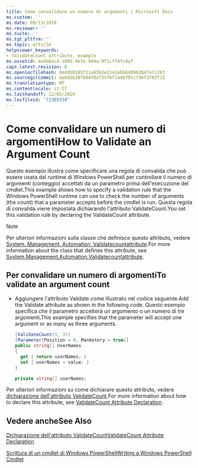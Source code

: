 ```yaml
---
title: Come convalidare un numero di argomenti | Microsoft Docs
ms.custom: ''
ms.date: 09/13/2016
ms.reviewer: ''
ms.suite: ''
ms.tgt_pltfrm: ''
ms.topic: article
helpviewer_keywords:
- ValidateCount attribute, example
ms.assetid: 4e6b6ac4-1003-4e7e-9d4a-9f1cf74fc4af
caps.latest.revision: 8
ms.openlocfilehash: b6ddb8185f21a65b2e3142ebb640962047e11763
ms.sourcegitcommit: debd2b38fb8070a7357bf1a4bf9cc736f3702f31
ms.translationtype: MT
ms.contentlocale: it-IT
ms.lasthandoff: 12/05/2019
ms.locfileid: "72365530"
---
```

# <a name="how-to-validate-an-argument-count"></a><span data-ttu-id="3d1e9-102">Come convalidare un numero di argomenti</span><span class="sxs-lookup"><span data-stu-id="3d1e9-102">How to Validate an Argument Count</span></span>

<span data-ttu-id="3d1e9-103">Questo esempio illustra come specificare una regola di convalida che può essere usata dal runtime di Windows PowerShell per controllare il numero di argomenti (conteggio) accettati da un parametro prima dell'esecuzione del cmdlet.</span><span class="sxs-lookup"><span data-stu-id="3d1e9-103">This example shows how to specify a validation rule that the Windows PowerShell runtime can use to check the number of arguments (the count) that a parameter accepts before the cmdlet is run.</span></span> <span data-ttu-id="3d1e9-104">Questa regola di convalida viene impostata dichiarando l'attributo ValidateCount.</span><span class="sxs-lookup"><span data-stu-id="3d1e9-104">You set this validation rule by declaring the ValidateCount attribute.</span></span>

> [!NOTE]
> <span data-ttu-id="3d1e9-105">Per ulteriori informazioni sulla classe che definisce questo attributo, vedere [System. Management. Automation. Validatecountattribute](/dotnet/api/System.Management.Automation.ValidateCountAttribute).</span><span class="sxs-lookup"><span data-stu-id="3d1e9-105">For more information about the class that defines this attribute, see [System.Management.Automation.Validatecountattribute](/dotnet/api/System.Management.Automation.ValidateCountAttribute).</span></span>

## <a name="to-validate-an-argument-count"></a><span data-ttu-id="3d1e9-106">Per convalidare un numero di argomenti</span><span class="sxs-lookup"><span data-stu-id="3d1e9-106">To validate an argument count</span></span>

- <span data-ttu-id="3d1e9-107">Aggiungere l'attributo Validate come illustrato nel codice seguente.</span><span class="sxs-lookup"><span data-stu-id="3d1e9-107">Add the Validate attribute as shown in the following code.</span></span> <span data-ttu-id="3d1e9-108">Questo esempio specifica che il parametro accetterà un argomento o un numero di tre argomenti.</span><span class="sxs-lookup"><span data-stu-id="3d1e9-108">This example specifies that the parameter will accept one argument or as many as three arguments.</span></span>

    ```csharp
    [ValidateCount(1, 3)]
    [Parameter(Position = 0, Mandatory = true)]
    public string[] UserNames
    {
      get { return userNames; }
      set { userNames = value; }
    }

    private string[] userNames;
    ```

<span data-ttu-id="3d1e9-109">Per ulteriori informazioni su come dichiarare questo attributo, vedere [dichiarazione dell'attributo ValidateCount](./validatecount-attribute-declaration.md).</span><span class="sxs-lookup"><span data-stu-id="3d1e9-109">For more information about how to declare this attribute, see [ValidateCount Attribute Declaration](./validatecount-attribute-declaration.md).</span></span>

## <a name="see-also"></a><span data-ttu-id="3d1e9-110">Vedere anche</span><span class="sxs-lookup"><span data-stu-id="3d1e9-110">See Also</span></span>

[<span data-ttu-id="3d1e9-111">Dichiarazione dell'attributo ValidateCount</span><span class="sxs-lookup"><span data-stu-id="3d1e9-111">ValidateCount Attribute Declaration</span></span>](./validatecount-attribute-declaration.md)

[<span data-ttu-id="3d1e9-112">Scrittura di un cmdlet di Windows PowerShell</span><span class="sxs-lookup"><span data-stu-id="3d1e9-112">Writing a Windows PowerShell Cmdlet</span></span>](./writing-a-windows-powershell-cmdlet.md)
